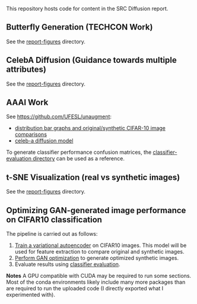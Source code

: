 This repository hosts code for content in the SRC Diffusion report.

## Butterfly Generation (TECHCON Work)
See the [report-figures](./report-figures/) directory.

## CelebA Diffusion (Guidance towards multiple attributes)
See the [report-figures](./report-figures/) directory.

## AAAI Work
See https://github.com/UFESL/unaugment:
- [distribution bar graphs and original/synthetic CIFAR-10 image comparisons](https://github.com/UFESL/unaugment/blob/main/src/debiasing/subset-cifar10.ipynb)
- [celeb-a diffusion model](https://colab.research.google.com/drive/1D56x2yyXy67vL-NsfgbA4tAKhic9abAc)

To generate classifier performance confusion matrices, the [classifier-evaluation directory](https://github.com/UFESL/gen-ai-bias/tree/main/classifier-evaluation) can be used as a reference.

## t-SNE Visualization (real vs synthetic images)
See the [report-figures](./report-figures/) directory.

## Optimizing GAN-generated image performance on CIFAR10 classification

The pipeline is carried out as follows:
1. [Train a variational autoencoder](./vqvae/) on CIFAR10 images. This model will be used for feature extraction to compare original and synthetic images.
2. [Perform GAN optimization](./gan-optimization/) to generate optimized synthetic images.
3. Evaluate results using [classifier evaluation](./classifier-evaluation/).

**Notes** A GPU compatible with CUDA may be required to run some sections. Most of the conda environments likely include many more packages than are required to run the uploaded code (I directly exported what I experimented with).